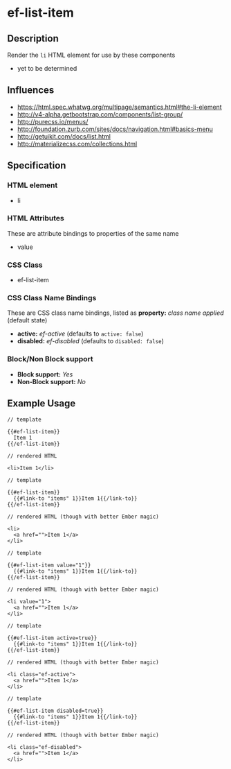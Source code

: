 # ef-list-item

## Description

Render the `li` HTML element for use by these components

 * yet to be determined


## Influences

* https://html.spec.whatwg.org/multipage/semantics.html#the-li-element
* http://v4-alpha.getbootstrap.com/components/list-group/
* http://purecss.io/menus/
* http://foundation.zurb.com/sites/docs/navigation.html#basics-menu
* http://getuikit.com/docs/list.html
* http://materializecss.com/collections.html


## Specification

### HTML element

* li


### HTML Attributes

These are attribute bindings to properties of the same name

* value


### CSS Class

* ef-list-item


### CSS Class Name Bindings

These are CSS class name bindings, listed as **property:** *class name applied* (default state)

* **active:** *ef-active* (defaults to `active: false`)
* **disabled:** *ef-disabled* (defaults to `disabled: false`)


### Block/Non Block support

* **Block support:** *Yes*
* **Non-Block support:** *No*


## Example Usage

```
// template

{{#ef-list-item}}
  Item 1
{{/ef-list-item}}

// rendered HTML

<li>Item 1</li>
```

```
// template

{{#ef-list-item}}
  {{#link-to "items" 1}}Item 1{{/link-to}}
{{/ef-list-item}}

// rendered HTML (though with better Ember magic)

<li>
  <a href="">Item 1</a>
</li>
```


```
// template

{{#ef-list-item value="1"}}
  {{#link-to "items" 1}}Item 1{{/link-to}}
{{/ef-list-item}}

// rendered HTML (though with better Ember magic)

<li value="1">
  <a href="">Item 1</a>
</li>
```

```
// template

{{#ef-list-item active=true}}
  {{#link-to "items" 1}}Item 1{{/link-to}}
{{/ef-list-item}}

// rendered HTML (though with better Ember magic)

<li class="ef-active">
  <a href="">Item 1</a>
</li>
```

```
// template

{{#ef-list-item disabled=true}}
  {{#link-to "items" 1}}Item 1{{/link-to}}
{{/ef-list-item}}

// rendered HTML (though with better Ember magic)

<li class="ef-disabled">
  <a href="">Item 1</a>
</li>
```
